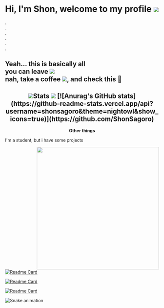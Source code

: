 <h1>Hi, I'm Shon, welcome to my profile <img src="https://cdn.7tv.app/emote/60e6ff484af5311ddcadae45/1x"/></h1>
.<br>
.<br>
.<br>
.<br>
.<br>
.<br>

<h2>Yeah... this is basically all<br>
you can leave <img src="https://cdn.7tv.app/emote/625e87e852d094ac8902db0c/1x"/>
<br>nah, take a coffee <img src="https://cdn.7tv.app/emote/61267dcb0fabd4d3e46a9e24/1x"/>, and check this 🦦
</h2>

<div align="center">
  
  <h2>
  <img src="https://cdn.7tv.app/emote/613f49d5962a609048643d2a/1x" />Stats <img src="https://cdn.7tv.app/emote/613f49d5962a609048643d2a/1x"/>  
  [![Anurag's GitHub stats](https://github-readme-stats.vercel.app/api?username=shonsagoro&theme=nightowl&show_icons=true)](https://github.com/ShonSagoro)
  </h2> 
  
</div>
<div>

<strong><p align="center">Other things</p></strong>

<p>I'm a student, but i have some projects</p>
<img src="https://i.postimg.cc/Dy1psdcg/aaaaaaaaaa.png" align="right" width="400">

[![Readme Card](https://github-readme-stats.vercel.app/api/pin/?username=shonsagoro&repo=ProyectoPV&theme=nightowl)](https://github.com/ShonSagoro/ProyectoPV)

[![Readme Card](https://github-readme-stats.vercel.app/api/pin/?username=shonsagoro&repo=API_RMS&theme=nightowl)](https://github.com/ShonSagoro/ProjectFOF)
  
[![Readme Card](https://github-readme-stats.vercel.app/api/pin/?username=shonsagoro&repo=Chat-TCP&theme=nightowl)](https://github.com/ShonSagoro/ProjectFOF)

</div>

![Snake animation](https://github.com/ShonSagoro/ShonSagoro/blob/output/github-contribution-grid-snake.svg)
